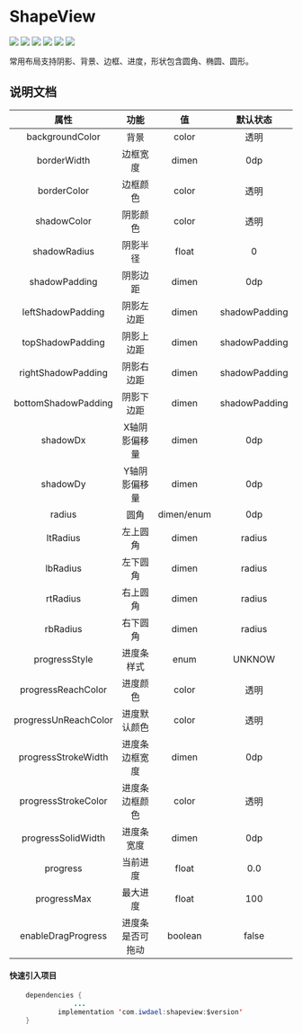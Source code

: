 # ShapeView
![](https://img.shields.io/badge/platform-android-orange.svg)
![](https://img.shields.io/badge/language-java-yellow.svg)
![](https://jitpack.io/v/com.iwdael/shapeview.svg)
![](https://img.shields.io/badge/build-passing-brightgreen.svg)
![](https://img.shields.io/badge/license-apache--2.0-green.svg)
![](https://img.shields.io/badge/api-19+-green.svg)

常用布局支持阴影、背景、边框、进度，形状包含圆角、椭圆、圆形。
## 说明文档
|属性|功能|值|默认状态|
|:------:|:------:|:------:|:------:|
|backgroundColor|背景|color|透明|
|borderWidth|边框宽度|dimen|0dp|
|borderColor|边框颜色|color|透明|
|shadowColor|阴影颜色|color|透明|
|shadowRadius|阴影半径|float|0|
|shadowPadding|阴影边距|dimen|0dp|
|leftShadowPadding|阴影左边距|dimen|shadowPadding|
|topShadowPadding|阴影上边距|dimen|shadowPadding|
|rightShadowPadding|阴影右边距|dimen|shadowPadding|
|bottomShadowPadding|阴影下边距|dimen|shadowPadding|
|shadowDx|X轴阴影偏移量|dimen|0dp|
|shadowDy|Y轴阴影偏移量|dimen|0dp|
|radius|圆角|dimen/enum|0dp|
|ltRadius|左上圆角|dimen|radius|
|lbRadius|左下圆角|dimen|radius|
|rtRadius|右上圆角|dimen|radius|
|rbRadius|右下圆角|dimen|radius|
|progressStyle|进度条样式|enum|UNKNOW|
|progressReachColor|进度颜色|color|透明|
|progressUnReachColor|进度默认颜色|color|透明|
|progressStrokeWidth|进度条边框宽度|dimen|0dp|
|progressStrokeColor|进度条边框颜色|color|透明|
|progressSolidWidth|进度条宽度|dimen|0dp|
|progress|当前进度|float|0.0|
|progressMax|最大进度|float|100|
|enableDragProgress|进度条是否可拖动|boolean|false|
#### 快速引入项目
```Java
	dependencies {
                ...
	        implementation 'com.iwdael:shapeview:$version'
	}
```
